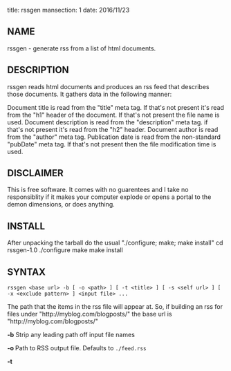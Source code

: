 title: rssgen
mansection: 1
date: 2016/11/23

NAME
----
rssgen - generate rss from a list of html documents.


DESCRIPTION
-----------
rssgen reads html documents and produces an rss feed that describes those documents. It gathers data in the following manner:

Document title is read from the "title" meta tag. If that's not present it's read from the "h1" header of the document. If that's not present the file name is used.
Document description is read from the "description" meta tag. if that's not present it's read from the "h2" header.
Document author is read from the "author" meta tag.
Publication date is read from the non-standard "pubDate" meta tag. If that's not present then the file modification time is used.


DISCLAIMER
----------
This is free software. It comes with no guarentees and I take no responsiblity if it makes your computer explode or opens a portal to the demon dimensions, or does anything.


INSTALL
--------
After unpacking the tarball do the usual "./configure; make; make install"
    cd rssgen-1.0
    ./configure
    make
    make install


SYNTAX
------
	rssgen <base url> -b [ -o <path> ] [ -t <title> ] [ -s <self url> ] [ -x <exclude pattern> ] <input file> ...

<base url>		The path that the items in the rss file will appear at. So, if building an rss for files under "http://myblog.com/blogposts/" the base url is "http://myblog.com/blogposts/"

**-b** Strip any leading path off input file names

**-o <path>** Path to RSS output file. Defaults to `./feed.rss`

**-t <title>** Title of RSS Channel

**-s <self url>** Optional "self" url for this RSS Channel

**-x <exclude pattern>** Don't include files matching this pattern


The first argument to rssgen must be the base URL where the documents will be stored. Thus this command

```
	rssgen http://mysite.org/blog/ -t "My Blog" post1.html post2.html
```

will generate an RSS file containing documents http://mysite.org/blog/post1.html and http://mysite.org/blog/post2.html.

Sometimes you may wish to build an RSS for files that are not in the current directory. For this the "-b" (basename) option exists. e.g. if you have website files in /home/webmaster/blog you might generate an rss with:

```
	rssgen http://mysite.org/blog/ -t "My Blog" -b /home/webmaster/blog/*.html
```

And this will strip the leading path from the html files and generate an RSS file containing documents http://mysite.org/blog/post1.html and http://mysite.org/blog/post2.html. Without the "-b" flag the paths will be included, so final URLs will be http://mysite.org/blog/home/webmaster/blog/post1.html etc.


META TAGS
---------
rssgen uses meta-tags within the document to get information about it. These are:

```
<meta name="title" content="Title for this document">
<meta name="description" content="Description of this document">
<meta name="author" content="author@somewhere.com">
<meta name="pubDate" content="Thu, 23 Nov 2016 20:43:16">
```

The "pubDate" meta-tag will also take dates in the following formats:

```
<meta name="pubDate" content="2016/11/23 20:43:16">
<meta name="pubDate" content="2016-11-23T20:43:16">
```

AUTHOR
------
rssgen is copyright (C) 2016 Colum Paget. They are released under the GPL so you may do anything with them that the GPL allows.

Email: colums.projects@gmail.com


